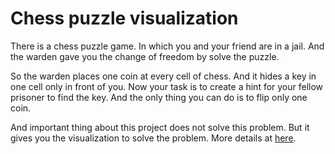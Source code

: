 # Chess puzzle visualization
There is a chess puzzle game. In which you and your friend are in a jail. And the warden gave you the change of freedom by solve the puzzle.

So the warden places one coin at every cell of chess. And it hides a key in one cell only in front of you. Now your task is to create a hint for your fellow prisoner to find the key. And the only thing you can do is to flip only one coin.

And important thing about this project does not solve this problem. But it gives you the visualization to solve the problem.
More details at [here](youtube.com/watch?v=wTJI_WuZSwE).